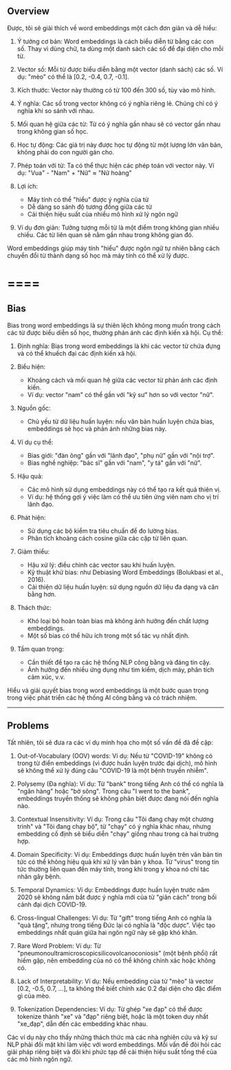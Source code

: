 ## Overview

Được, tôi sẽ giải thích về word embeddings một cách đơn giản và dễ hiểu:

1. Ý tưởng cơ bản:
   Word embeddings là cách biểu diễn từ bằng các con số. Thay vì dùng chữ, ta dùng một danh sách các số để đại diện cho mỗi từ.

2. Vector số:
   Mỗi từ được biểu diễn bằng một vector (danh sách) các số. Ví dụ: "mèo" có thể là [0.2, -0.4, 0.7, -0.1].

3. Kích thước:
   Vector này thường có từ 100 đến 300 số, tùy vào mô hình.

4. Ý nghĩa:
   Các số trong vector không có ý nghĩa riêng lẻ. Chúng chỉ có ý nghĩa khi so sánh với nhau.

5. Mối quan hệ giữa các từ:
   Từ có ý nghĩa gần nhau sẽ có vector gần nhau trong không gian số học.

6. Học tự động:
   Các giá trị này được học tự động từ một lượng lớn văn bản, không phải do con người gán cho.

7. Phép toán với từ:
   Ta có thể thực hiện các phép toán với vector này. Ví dụ: "Vua" - "Nam" + "Nữ" ≈ "Nữ hoàng"

8. Lợi ích:
    - Máy tính có thể "hiểu" được ý nghĩa của từ
    - Dễ dàng so sánh độ tương đồng giữa các từ
    - Cải thiện hiệu suất của nhiều mô hình xử lý ngôn ngữ

9. Ví dụ đơn giản:
   Tưởng tượng mỗi từ là một điểm trong không gian nhiều chiều. Các từ liên quan sẽ nằm gần nhau trong không gian đó.

Word embeddings giúp máy tính "hiểu" được ngôn ngữ tự nhiên bằng cách chuyển đổi từ thành dạng số học mà máy tính có thể xử lý được.

====
====

## Bias

Bias trong word embeddings là sự thiên lệch không mong muốn trong cách các từ được biểu diễn số học, thường phản ánh các định kiến xã hội. Cụ thể:

1. Định nghĩa:
   Bias trong word embeddings là khi các vector từ chứa đựng và có thể khuếch đại các định kiến xã hội.

2. Biểu hiện:
    - Khoảng cách và mối quan hệ giữa các vector từ phản ánh các định kiến.
    - Ví dụ: vector "nam" có thể gần với "kỹ sư" hơn so với vector "nữ".

3. Nguồn gốc:
    - Chủ yếu từ dữ liệu huấn luyện: nếu văn bản huấn luyện chứa bias, embeddings sẽ học và phản ánh những bias này.

4. Ví dụ cụ thể:
    - Bias giới: "đàn ông" gần với "lãnh đạo", "phụ nữ" gần với "nội trợ".
    - Bias nghề nghiệp: "bác sĩ" gần với "nam", "y tá" gần với "nữ".

5. Hậu quả:
    - Các mô hình sử dụng embeddings này có thể tạo ra kết quả thiên vị.
    - Ví dụ: hệ thống gợi ý việc làm có thể ưu tiên ứng viên nam cho vị trí lãnh đạo.

6. Phát hiện:
    - Sử dụng các bộ kiểm tra tiêu chuẩn để đo lường bias.
    - Phân tích khoảng cách cosine giữa các cặp từ liên quan.

7. Giảm thiểu:
    - Hậu xử lý: điều chỉnh các vector sau khi huấn luyện.
    - Kỹ thuật khử bias: như Debiasing Word Embeddings (Bolukbasi et al., 2016).
    - Cải thiện dữ liệu huấn luyện: sử dụng nguồn dữ liệu đa dạng và cân bằng hơn.

8. Thách thức:
    - Khó loại bỏ hoàn toàn bias mà không ảnh hưởng đến chất lượng embeddings.
    - Một số bias có thể hữu ích trong một số tác vụ nhất định.

9. Tầm quan trọng:
    - Cần thiết để tạo ra các hệ thống NLP công bằng và đáng tin cậy.
    - Ảnh hưởng đến nhiều ứng dụng như tìm kiếm, dịch máy, phân tích cảm xúc, v.v.

Hiểu và giải quyết bias trong word embeddings là một bước quan trọng trong việc phát triển các hệ thống AI công bằng và có trách nhiệm.

----

## Problems

Tất nhiên, tôi sẽ đưa ra các ví dụ minh họa cho một số vấn đề đã đề cập:

1. Out-of-Vocabulary (OOV) words:
   Ví dụ: Nếu từ "COVID-19" không có trong từ điển embeddings (vì được huấn luyện trước đại dịch), mô hình sẽ không thể xử lý đúng câu "COVID-19 là một bệnh truyền nhiễm".

2. Polysemy (Đa nghĩa):
   Ví dụ: Từ "bank" trong tiếng Anh có thể có nghĩa là "ngân hàng" hoặc "bờ sông". Trong câu "I went to the bank", embeddings truyền thống sẽ không phân biệt được đang nói đến nghĩa nào.

3. Contextual Insensitivity:
   Ví dụ: Trong câu "Tôi đang chạy một chương trình" và "Tôi đang chạy bộ", từ "chạy" có ý nghĩa khác nhau, nhưng embedding cố định sẽ biểu diễn "chạy" giống nhau trong cả hai trường hợp.

4. Domain Specificity:
   Ví dụ: Embeddings được huấn luyện trên văn bản tin tức có thể không hiệu quả khi xử lý văn bản y khoa. Từ "virus" trong tin tức thường liên quan đến máy tính, trong khi trong y khoa nó chỉ tác nhân gây bệnh.

5. Temporal Dynamics:
   Ví dụ: Embeddings được huấn luyện trước năm 2020 sẽ không nắm bắt được ý nghĩa mới của từ "giãn cách" trong bối cảnh đại dịch COVID-19.

6. Cross-lingual Challenges:
   Ví dụ: Từ "gift" trong tiếng Anh có nghĩa là "quà tặng", nhưng trong tiếng Đức lại có nghĩa là "độc dược". Việc tạo embeddings nhất quán giữa hai ngôn ngữ này sẽ gặp khó khăn.

7. Rare Word Problem:
   Ví dụ: Từ "pneumonoultramicroscopicsilicovolcanoconiosis" (một bệnh phổi) rất hiếm gặp, nên embedding của nó có thể không chính xác hoặc không có.

8. Lack of Interpretability:
   Ví dụ: Nếu embedding của từ "mèo" là vector [0.2, -0.5, 0.7, ...], ta không thể biết chính xác 0.2 đại diện cho đặc điểm gì của mèo.

9. Tokenization Dependencies:
   Ví dụ: Từ ghép "xe đạp" có thể được tokenize thành "xe" và "đạp" riêng biệt, hoặc là một token duy nhất "xe_đạp", dẫn đến các embedding khác nhau.

Các ví dụ này cho thấy những thách thức mà các nhà nghiên cứu và kỹ sư NLP phải đối mặt khi làm việc với word embeddings. Mỗi vấn đề đòi hỏi các giải pháp riêng biệt và đôi khi phức tạp để cải thiện hiệu suất tổng thể của các mô hình ngôn ngữ.